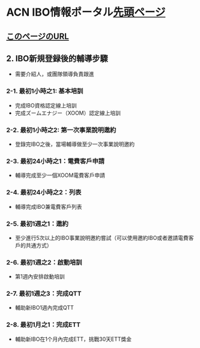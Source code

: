# ACN IBO情報ポータル[先頭ページ](https://faq.acn.jp.net)
## [このページのURL](12_NEW_CN.MD)

## 2. IBO新規登録後的輔導步驟
* 需要介紹人，或團隊領導負責跟進

### 2-1. 最初1小時之1: 基本培訓
* 完成IBO資格認定線上培訓
* 完成ズームエナジー（XOOM）認定線上培訓

### 2-2. 最初1小時之2: 第一次事業說明邀約
* 登錄完IBO之後，當場輔導做至少一次事業說明邀約

### 2-3. 最初24小時之1：電費客戶申請
* 輔導完成至少一個XOOM電費客戶申請

### 2-4. 最初24小時之2：列表
* 輔導完成IBO兼電費客戶列表

### 2-5. 最初1週之1：邀約
* 至少進行5次以上的IBO事業說明邀約嘗試（可以使用邀約IBO或者邀請電費客戶的共通方式）

### 2-6. 最初1週之2：啟動培訓
* 第1週內安排啟動培訓

### 2-7. 最初1週之3：完成QTT
* 輔助新IBO1週內完成QTT

### 2-8. 最初1月之1：完成ETT
* 輔助新IBO在1个月內完成ETT，挑戰30天ETT獎金
